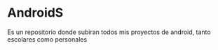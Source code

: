 # AndroidS
Es un repositorio donde subiran todos mis proyectos de android, tanto escolares como personales
